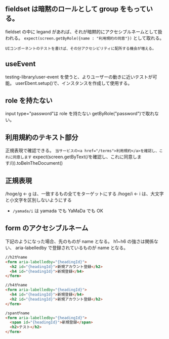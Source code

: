 ## fieldset は暗黙のロールとして group をもっている。

fieldset の中に legand があれば、それが暗黙的にアクセシブルネームとして扱われる。
`expect(screen.getByRole({name : "利用規約の同意"})` として取れる。

`UIコンポーネントのテストを書けば、その分アクセシビリティに配所する機会が増える。`

## useEvent

testing-library/user-event を使うと、よりユーザーの動きに近いテストが可能。
userEbent.setup()で、インスタンスを作成して使用する。

## role を持たない

input type="password"は role を持たない
getByRole("password")で取れない。

## 利用規約のテキスト部分

正規表現で確認できる。
`当サービスの<a href="/terms">利用規約</a>を確認し、これに同意します`
expect(screen.getByText(/を確認し、これに同意します/i)).toBeInTheDocument()

## 正規表現

/hoge/g <- g は、一致するもの全てをターゲットにする
/hoge/i <- i は、大文字と小文字を区別しないようにする

- `/yamada/i` は yamada でも YaMaDa でも OK

## form のアクセシブルネーム

下記のようになった場合、先のものが name となる。
h1~h6 の強さは関係ない、 aria-labelledby で登録されているものが name となる。

```html
//h2がname
<form aria-labelledby="{headingId}">
  <h2 id="{headingId}">新規アカウント登録</h2>
  <h4 id="{headingId}">新規登録</h4>
</form>
```

```html
//h4がname
<form aria-labelledby="{headingId}">
  <h4 id="{headingId}">新規登録</h4>
  <h2 id="{headingId}">新規アカウント登録</h2>
</form>
```

```html
/spanがname
<form aria-labelledby="{headingId}">
  <span id="{headingId}">新規登録</span>
  <h2>テスト</h2>
</form>
```
